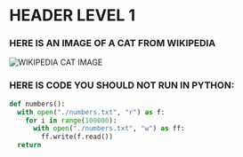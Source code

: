 # HEADER LEVEL 1

### HERE IS AN IMAGE OF A CAT FROM WIKIPEDIA
![WIKIPEDIA CAT IMAGE](https://upload.wikimedia.org/wikipedia/commons/1/15/Cat_August_2010-4.jpg)

### HERE IS CODE YOU SHOULD NOT RUN IN PYTHON:

```python
def numbers():
  with open("./numbers.txt", "r") as f:
    for i in range(100000):
      with open("./numbers.txt", "w") as ff:
        ff.write(f.read())
  return
```

